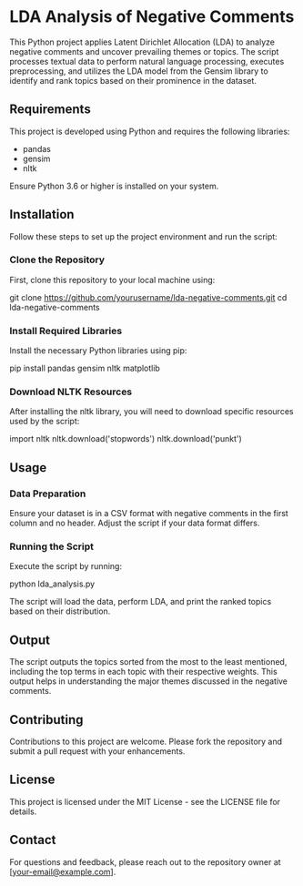 # LDA Analysis of Negative Comments

This Python project applies Latent Dirichlet Allocation (LDA) to analyze negative comments and uncover prevailing themes or topics. The script processes textual data to perform natural language processing, executes preprocessing, and utilizes the LDA model from the Gensim library to identify and rank topics based on their prominence in the dataset.

## Requirements

This project is developed using Python and requires the following libraries:

- pandas
- gensim
- nltk

Ensure Python 3.6 or higher is installed on your system.

## Installation

Follow these steps to set up the project environment and run the script:

### Clone the Repository

First, clone this repository to your local machine using:

git clone https://github.com/yourusername/lda-negative-comments.git
cd lda-negative-comments

### Install Required Libraries

Install the necessary Python libraries using pip:

pip install pandas gensim nltk matplotlib

### Download NLTK Resources

After installing the nltk library, you will need to download specific resources used by the script:

import nltk
nltk.download('stopwords')
nltk.download('punkt')

## Usage

### Data Preparation

Ensure your dataset is in a CSV format with negative comments in the first column and no header. Adjust the script if your data format differs.

### Running the Script

Execute the script by running:

python lda_analysis.py

The script will load the data, perform LDA, and print the ranked topics based on their distribution.

## Output

The script outputs the topics sorted from the most to the least mentioned, including the top terms in each topic with their respective weights. This output helps in understanding the major themes discussed in the negative comments.

## Contributing

Contributions to this project are welcome. Please fork the repository and submit a pull request with your enhancements.

## License

This project is licensed under the MIT License - see the LICENSE file for details.

## Contact

For questions and feedback, please reach out to the repository owner at [your-email@example.com].
